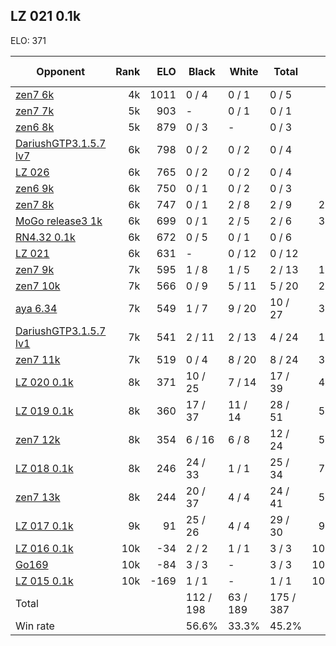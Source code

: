 ## LZ 021 0.1k ##

ELO: 371

Opponent | Rank | ELO | Black | White | Total | Win rate
---------|-----:|----:|-------|-------|-------|-------:
[zen7 6k](zen7%206k.md) | 4k | 1011 | 0 / 4 | 0 / 1 | 0 / 5 | 0.0%
[zen7 7k](zen7%207k.md) | 5k | 903 | - | 0 / 1 | 0 / 1 | 0.0%
[zen6 8k](zen6%208k.md) | 5k | 879 | 0 / 3 | - | 0 / 3 | 0.0%
[DariushGTP3.1.5.7 lv7](DariushGTP3.1.5.7%20lv7.md) | 6k | 798 | 0 / 2 | 0 / 2 | 0 / 4 | 0.0%
[LZ 026](LZ%20026.md) | 6k | 765 | 0 / 2 | 0 / 2 | 0 / 4 | 0.0%
[zen6 9k](zen6%209k.md) | 6k | 750 | 0 / 1 | 0 / 2 | 0 / 3 | 0.0%
[zen7 8k](zen7%208k.md) | 6k | 747 | 0 / 1 | 2 / 8 | 2 / 9 | 22.2%
[MoGo release3 1k](MoGo%20release3%201k.md) | 6k | 699 | 0 / 1 | 2 / 5 | 2 / 6 | 33.3%
[RN4.32 0.1k](RN4.32%200.1k.md) | 6k | 672 | 0 / 5 | 0 / 1 | 0 / 6 | 0.0%
[LZ 021](LZ%20021.md) | 6k | 631 | - | 0 / 12 | 0 / 12 | 0.0%
[zen7 9k](zen7%209k.md) | 7k | 595 | 1 / 8 | 1 / 5 | 2 / 13 | 15.4%
[zen7 10k](zen7%2010k.md) | 7k | 566 | 0 / 9 | 5 / 11 | 5 / 20 | 25.0%
[aya 6.34](aya%206.34.md) | 7k | 549 | 1 / 7 | 9 / 20 | 10 / 27 | 37.0%
[DariushGTP3.1.5.7 lv1](DariushGTP3.1.5.7%20lv1.md) | 7k | 541 | 2 / 11 | 2 / 13 | 4 / 24 | 16.7%
[zen7 11k](zen7%2011k.md) | 7k | 519 | 0 / 4 | 8 / 20 | 8 / 24 | 33.3%
[LZ 020 0.1k](LZ%20020%200.1k.md) | 8k | 371 | 10 / 25 | 7 / 14 | 17 / 39 | 43.6%
[LZ 019 0.1k](LZ%20019%200.1k.md) | 8k | 360 | 17 / 37 | 11 / 14 | 28 / 51 | 54.9%
[zen7 12k](zen7%2012k.md) | 8k | 354 | 6 / 16 | 6 / 8 | 12 / 24 | 50.0%
[LZ 018 0.1k](LZ%20018%200.1k.md) | 8k | 246 | 24 / 33 | 1 / 1 | 25 / 34 | 73.5%
[zen7 13k](zen7%2013k.md) | 8k | 244 | 20 / 37 | 4 / 4 | 24 / 41 | 58.5%
[LZ 017 0.1k](LZ%20017%200.1k.md) | 9k | 91 | 25 / 26 | 4 / 4 | 29 / 30 | 96.7%
[LZ 016 0.1k](LZ%20016%200.1k.md) | 10k | -34 | 2 / 2 | 1 / 1 | 3 / 3 | 100.0%
[Go169](Go169.md) | 10k | -84 | 3 / 3 | - | 3 / 3 | 100.0%
[LZ 015 0.1k](LZ%20015%200.1k.md) | 10k | -169 | 1 / 1 | - | 1 / 1 | 100.0%
Total | | | 112 / 198 | 63 / 189 | 175 / 387 | 
Win rate| | | 56.6% | 33.3% | 45.2% | 
